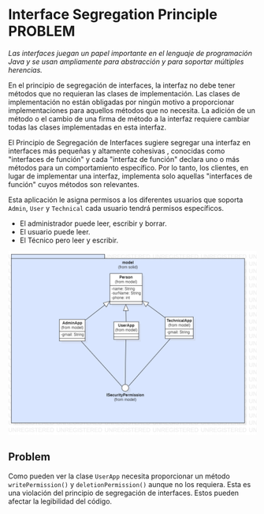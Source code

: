 # Interface Segregation Principle PROBLEM

_Las interfaces juegan un papel importante en el lenguaje de programación Java y se usan ampliamente para abstracción y para soportar múltiples herencias._

En el principio de segregación de interfaces, la interfaz no debe tener métodos que no requieran las clases de implementación. Las clases de implementación no están obligadas por ningún motivo a proporcionar implementaciones para aquellos métodos que no necesita. La adición de un método o el cambio de una firma de método a la interfaz requiere cambiar todas las clases implementadas en esta interfaz.

El Principio de Segregación de Interfaces sugiere segregar una interfaz en interfaces más pequeñas y altamente cohesivas , conocidas como "interfaces de función" y cada "interfaz de función" declara uno o más métodos para un comportamiento específico. Por lo tanto, los clientes, en lugar de implementar una interfaz, implementa solo aquellas "interfaces de función" cuyos métodos son relevantes.

Esta aplicación le asigna permisos a los diferentes usuarios que soporta
`Admin`, `User` y `Technical` cada usuario tendrá permisos específicos.
* El administrador puede leer, escribir y borrar.
* El usuario puede leer.
* El Técnico pero leer y escribir.

![alt text](Class%20Diagram/interface-segregation-principle-PROBLEM.png)


## Problem
Como pueden ver la clase `UserApp` necesita proporcionar un método `writePermission()` y 
`deletionPermission()` aunque no los requiera.  Esta es una violación del principio de segregación de interfaces. Estos pueden afectar la legibilidad del código.

